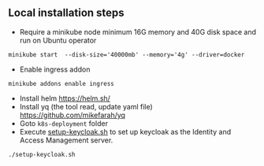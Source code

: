 ## Local installation steps
- Require a minikube node minimum 16G memory and 40G disk space and run on Ubuntu operator
```shell
minikube start  --disk-size='40000mb' --memory='4g' --driver=docker
```
- Enable ingress addon
```shell
minikube addons enable ingress
```
- Install helm
  https://helm.sh/
- Install yq (the tool read, update yaml file)
  https://github.com/mikefarah/yq
- Goto `k8s-deployment` folder
- Execute [setup-keycloak.sh](setup-cluster.sh) to set up keycloak as the Identity and Access Management server.
```shell
./setup-keycloak.sh
```